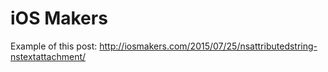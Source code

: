 # iOS Makers
Example of this post: http://iosmakers.com/2015/07/25/nsattributedstring-nstextattachment/

